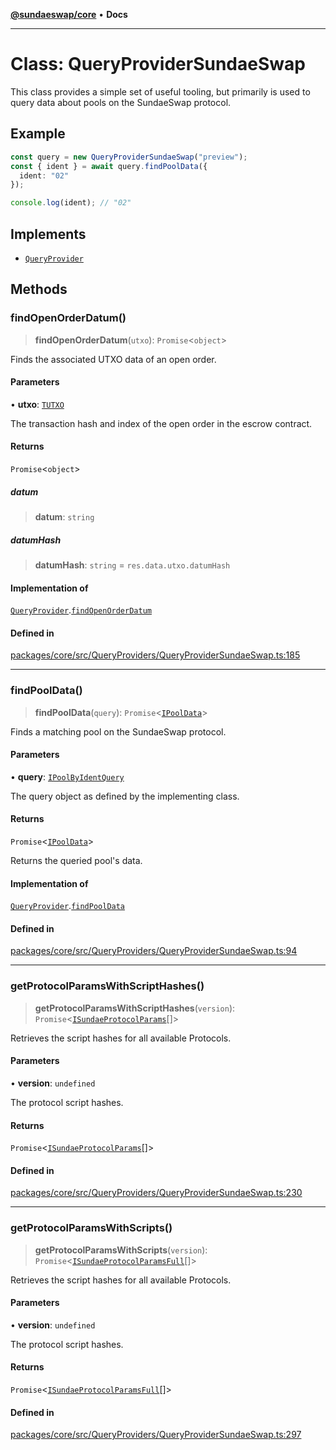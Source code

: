[**@sundaeswap/core**](../../README.md) • **Docs**

***

# Class: QueryProviderSundaeSwap

This class provides a simple set of useful tooling, but primarily is used to
query data about pools on the SundaeSwap protocol.

## Example

```ts
const query = new QueryProviderSundaeSwap("preview");
const { ident } = await query.findPoolData({
  ident: "02"
});

console.log(ident); // "02"
```

## Implements

- [`QueryProvider`](QueryProvider.md)

## Methods

### findOpenOrderDatum()

> **findOpenOrderDatum**(`utxo`): `Promise`\<`object`\>

Finds the associated UTXO data of an open order.

#### Parameters

• **utxo**: [`TUTXO`](../type-aliases/TUTXO.md)

The transaction hash and index of the open order in the escrow contract.

#### Returns

`Promise`\<`object`\>

##### datum

> **datum**: `string`

##### datumHash

> **datumHash**: `string` = `res.data.utxo.datumHash`

#### Implementation of

[`QueryProvider`](QueryProvider.md).[`findOpenOrderDatum`](QueryProvider.md#findopenorderdatum)

#### Defined in

[packages/core/src/QueryProviders/QueryProviderSundaeSwap.ts:185](https://github.com/SundaeSwap-finance/sundae-sdk/blob/main/packages/core/src/QueryProviders/QueryProviderSundaeSwap.ts#L185)

***

### findPoolData()

> **findPoolData**(`query`): `Promise`\<[`IPoolData`](../interfaces/IPoolData.md)\>

Finds a matching pool on the SundaeSwap protocol.

#### Parameters

• **query**: [`IPoolByIdentQuery`](../interfaces/IPoolByIdentQuery.md)

The query object as defined by the implementing class.

#### Returns

`Promise`\<[`IPoolData`](../interfaces/IPoolData.md)\>

Returns the queried pool's data.

#### Implementation of

[`QueryProvider`](QueryProvider.md).[`findPoolData`](QueryProvider.md#findpooldata)

#### Defined in

[packages/core/src/QueryProviders/QueryProviderSundaeSwap.ts:94](https://github.com/SundaeSwap-finance/sundae-sdk/blob/main/packages/core/src/QueryProviders/QueryProviderSundaeSwap.ts#L94)

***

### getProtocolParamsWithScriptHashes()

> **getProtocolParamsWithScriptHashes**(`version`): `Promise`\<[`ISundaeProtocolParams`](../interfaces/ISundaeProtocolParams.md)[]\>

Retrieves the script hashes for all available Protocols.

#### Parameters

• **version**: `undefined`

The protocol script hashes.

#### Returns

`Promise`\<[`ISundaeProtocolParams`](../interfaces/ISundaeProtocolParams.md)[]\>

#### Defined in

[packages/core/src/QueryProviders/QueryProviderSundaeSwap.ts:230](https://github.com/SundaeSwap-finance/sundae-sdk/blob/main/packages/core/src/QueryProviders/QueryProviderSundaeSwap.ts#L230)

***

### getProtocolParamsWithScripts()

> **getProtocolParamsWithScripts**(`version`): `Promise`\<[`ISundaeProtocolParamsFull`](../interfaces/ISundaeProtocolParamsFull.md)[]\>

Retrieves the script hashes for all available Protocols.

#### Parameters

• **version**: `undefined`

The protocol script hashes.

#### Returns

`Promise`\<[`ISundaeProtocolParamsFull`](../interfaces/ISundaeProtocolParamsFull.md)[]\>

#### Defined in

[packages/core/src/QueryProviders/QueryProviderSundaeSwap.ts:297](https://github.com/SundaeSwap-finance/sundae-sdk/blob/main/packages/core/src/QueryProviders/QueryProviderSundaeSwap.ts#L297)
